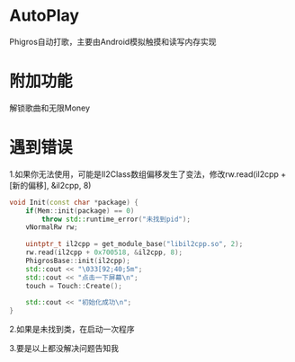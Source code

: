 # AutoPlay

Phigros自动打歌，主要由Android模拟触摸和读写内存实现
# 附加功能

解锁歌曲和无限Money

# 遇到错误
1.如果你无法使用，可能是Il2Class数组偏移发生了变法，修改rw.read(il2cpp + [新的偏移], &il2cpp, 8)
```c++
void Init(const char *package) {
    if(Mem::init(package) == 0)
        throw std::runtime_error("未找到pid");
    vNormalRw rw;
    
    uintptr_t il2cpp = get_module_base("libil2cpp.so", 2);
    rw.read(il2cpp + 0x700518, &il2cpp, 8);
    PhigrosBase::init(il2cpp);
    std::cout << "\033[92;40;5m";
    std::cout << "点击一下屏幕\n";
    touch = Touch::Create();
    
    std::cout << "初始化成功\n";
}
```

2.如果是未找到类，在启动一次程序

3.要是以上都没解决问题告知我
